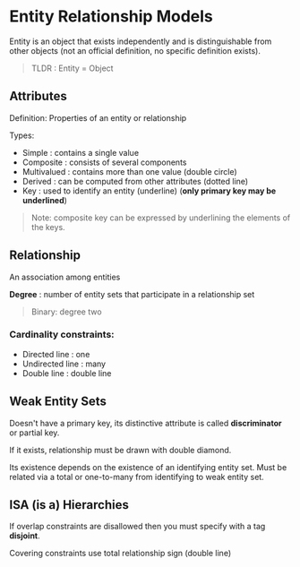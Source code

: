 # Entity Relationship Models

Entity is an object that exists independently and is distinguishable from other objects (not an official definition, no specific definition exists).

> TLDR : Entity = Object

## Attributes

Definition: Properties of an entity or relationship

Types:

- Simple : contains a single value
- Composite : consists of several components
- Multivalued : contains more than one value (double circle)
- Derived : can be computed from other attributes (dotted line)
- Key : used to identify an entity (underline) (**only primary key may be underlined**)

> Note: composite key can be expressed by underlining the elements of the keys.

## Relationship

An association among entities

**Degree** : number of entity sets that participate in a relationship set

> Binary: degree two

### Cardinality constraints:

- Directed line : one
- Undirected line : many
- Double line : double line

## Weak Entity Sets

Doesn't have a primary key, its distinctive attribute is called **discriminator** or partial key.

If it exists, relationship must be drawn with double diamond.

Its existence depends on the existence of an identifying entity set. Must be related via a total or one-to-many from identifying to weak entity set.

## ISA (is a) Hierarchies

If overlap constraints are disallowed then you must specify with a tag **disjoint**.

Covering constraints use total relationship sign (double line)
